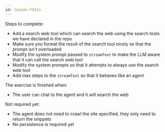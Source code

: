 ```yaml
---
id: lesson-f31ta
---
```


Steps to complete:

- Add a search web tool which can search the web using the search tools we have declared in the repo
- Make sure you format the result of the search tool nicely so that the prompt isn't overloaded
- Modify the system prompt passed to `streamText` to make the LLM aware that it can call the search web tool
- Modify the system prompts so that it attempts to always use the search web tool
- Add max steps to the `streamText` so that it behaves like an agent

The exercise is finished when:

- The user can chat to the agent and it will search the web

Not required yet:

- The agent does not need to crawl the site specified, they only need to return the snippets
- No persistence is required yet
